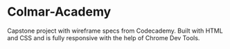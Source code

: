 # Colmar-Academy
Capstone project with wireframe specs from Codecademy. Built with HTML and CSS and is fully responsive with the help of Chrome Dev Tools.
